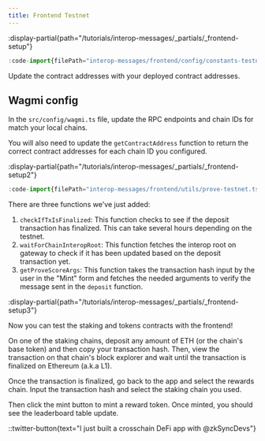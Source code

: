 ```yaml
---
title: Frontend Testnet
---
```


:display-partial{path="/tutorials/interop-messages/_partials/_frontend-setup"}

```ts [src/config/constants.ts]
:code-import{filePath="interop-messages/frontend/config/constants-testnet.ts"}
```

Update the contract addresses with your deployed contract addresses.

## Wagmi config

In the `src/config/wagmi.ts` file, update the RPC endpoints and chain IDs for match your local chains.

You will also need to update the `getContractAddress` function to return the correct contract addresses for each chain ID you configured.

:display-partial{path="/tutorials/interop-messages/_partials/_frontend-setup2"}

```ts [src/utils/prove.ts]
:code-import{filePath="interop-messages/frontend/utils/prove-testnet.ts"}
```

There are three functions we've just added:

1. `checkIfTxIsFinalized`: This function checks to see if the deposit transaction has finalized.
  This can take several hours depending on the testnet.
1. `waitForChainInteropRoot`: This function fetches the interop root on gateway to check if it has been updated based on the deposit transaction yet.
1. `getProveScoreArgs`: This function takes the transaction hash input by the user in the "Mint" form
  and fetches the needed arguments to verify the message sent in the `deposit` function.

:display-partial{path="/tutorials/interop-messages/_partials/_frontend-setup3"}

Now you can test the staking and tokens contracts with the frontend!

On one of the staking chains, deposit any amount of ETH (or the chain's base token) and then copy your transaction hash.
Then, view the transaction on that chain's block explorer and wait until the transaction is finalized on Ethereum (a.k.a L1).

Once the transaction is finalized,
go back to the app and select the rewards chain.
Input the transaction hash and select the staking chain you used.

Then click the mint button to mint a reward token.
Once minted, you should see the leaderboard table update.

::twitter-button{text="I just built a crosschain DeFi app with @zkSyncDevs"}

